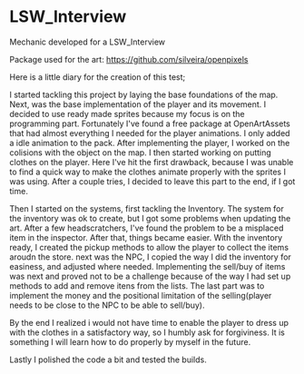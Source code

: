 # LSW_Interview
Mechanic developed for a LSW_Interview

Package used for the art:
https://github.com/silveira/openpixels

Here is a little diary for the creation of this test;

I started tackling this project by laying the base foundations of the map.
Next, was the base implementation of the player and its movement. I decided to use ready made sprites because my focus is on
the programming part. Fortunately I've found a free package at OpenArtAssets that had almost everything I needed for the player animations. I only added a idle animation
to the pack.
After implementing the player, I worked on the colisions with the object on the map.
I then started working on putting clothes on the player. Here I've hit the first drawback, because I was unable to find a quick way to make the clothes animate properly
with the sprites I was using. After a couple tries, I decided to leave this part to the end, if I got time.

Then I started on the systems, first tackling the Inventory.
The system for the inventory was ok to create, but I got some problems when updating the art. After a few headscratchers, I've found the problem to be a misplaced item
in the inspector. After that, things became easier.
With the inventory ready, I created the pickup methods to allow the player to collect the items aroudn the store.
next was the NPC, I copied the way I did the inventory for easiness, and adjusted where needed.
Implementing the sell/buy of items was next and proved not to be a challenge because of the way I had set up methods to add and remove itens from the lists.
The last part was to implement the money and the positional limitation of the selling(player needs to be close to the NPC to be able to sell/buy). 

By the end I realized i would not have time to enable the player to dress up with the clothes in a satisfactory way, so I humbly ask for forgiviness. It is something
I will learn how to do properly by myself in the future.

Lastly I polished the code a bit and tested the builds.
